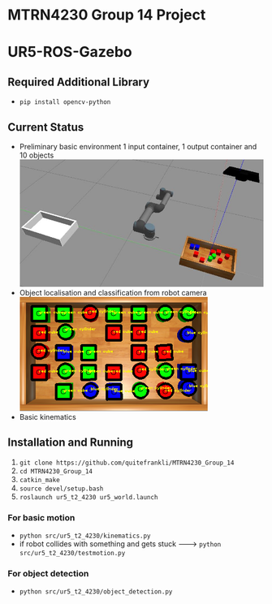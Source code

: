 # MTRN4230 Group 14 Project
# UR5-ROS-Gazebo 

## Required Additional Library
* `pip install opencv-python`

## Current Status
* Preliminary basic environment 1 input container, 1 output container and 10 objects
![](environment.png)
* Object localisation and classification from robot camera
![](object_localisation_and_classification.png)
* Basic kinematics

## Installation and Running
1. `git clone https://github.com/quitefrankli/MTRN4230_Group_14`
2. `cd MTRN4230_Group_14`
3. `catkin_make`
4. `source devel/setup.bash`
5. `roslaunch ur5_t2_4230 ur5_world.launch`

### For basic motion
* `python src/ur5_t2_4230/kinematics.py`
* if robot collides with something and gets stuck ---> `python src/ur5_t2_4230/testmotion.py`

### For object detection
* `python src/ur5_t2_4230/object_detection.py`
